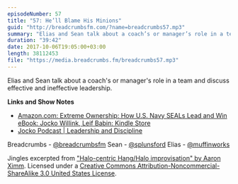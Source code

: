 ```yaml
---
episodeNumber: 57
title: "57: He’ll Blame His Minions"
guid: "http://breadcrumbsfm.com/?name=breadcrumbs57.mp3"
summary: "Elias and Sean talk about a coach’s or manager’s role in a team and discuss effective and ineffective leadership."
duration: "39:42"
date: 2017-10-06T19:05:00+03:00
length: 38112453
file: "https://media.breadcrumbs.fm/breadcrumbs57.mp3"
---
```

Elias and Sean talk about a coach's or manager's role in a team and discuss effective and ineffective leadership.

**Links and Show Notes** 
- [Amazon.com: Extreme Ownership: How U.S. Navy SEALs Lead and Win eBook: Jocko Willink, Leif Babin: Kindle Store](http://www.amazon.com/dp/B00VE4Y0Z2/?tag=breadcrumbsfm-20)
- [Jocko Podcast | Leadership and Discipline](http://jockopodcast.com/)

Breadcrumbs - [@breadcrumbsfm](https://twitter.com/breadcrumbsfm) Sean - [@splunsford](https://twitter.com/splunsford) Elias - [@muffinworks](https://twitter.com/muffinworks)

Jingles excerpted from [ "Halo-centric Hang/Halo improvisation" by Aaron Ximm](http://freemusicarchive.org/music/aaron_ximm/handpans_and_the_hang/). Licensed under a [Creative Commons Attribution-Noncommercial-ShareAlike 3.0 United States License](http://creativecommons.org/licenses/by-nc-sa/3.0/us/).